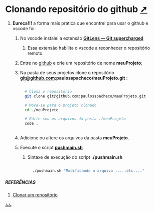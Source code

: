 <div class="header" id="myHeader">
  <div class="navbar" w3-include-html="/menu.inc"> </div>
</div>
<div class="title"><script> document.write(document.title);</script></div>  
<main>
<!-- markdownlint-disable-next-line -->
<span id="topo"><span>

# Clonando repositório do github <a href="clonando_repositorio_do_github.html" target="_blank" title="Pressione aqui para expandir este documento em nova aba." >  ➚ </a>

1. **Eureca!!!** a forma mais prática que encontrei para usar o github e vscode foi:
   1. No vscode instalei a extensão [**GitLens — Git supercharged**](https://learn.microsoft.com/pt-br/shows/vs-code-livestreams/10-things-about-gitlens)
      1. Essa extensão habilita o vscode a reconhecer o repositório remoto.

   2. Entre no [github](https://github.com/) e crie um repositório de nome **meuProjeto**;

   3. Na pasta de seus projetos clone o repositório **git@github.com:paulosspacheco/meuProjeto.git** :

      ```sh

        # Clona o repositório
        git clone git@github.com:paulosspacheco/meuProjeto.git        

        # Mova-se para o projeto clonado
        cd ./meuProjeto

        # Edite seu os arquivos da pasta ./meuProjeto
        code .
              
       ```

   4. Adicione ou altere os arquivos da pasta **meuProjeto**.

   5. Execute o script [**pushmain.sh**](./pushmain.sh)
      1. Sintaxe de execução do script **./pushmain.sh**

         ```sh

           ./pushmain.sh "Modificando o arquivo .....etc...."
         
         ```

##### REFERÊNCIAS

1. [Clonar um repositório](https://docs.github.com/pt/repositories/creating-and-managing-repositories/cloning-a-repository)

</main>

<!-- markdownlint-disable-next-line -->
<script>  includeHTML(); FixHeader(window,"myHeader"); </script>
[🔝🔝](#topo "Retorna ao topo")